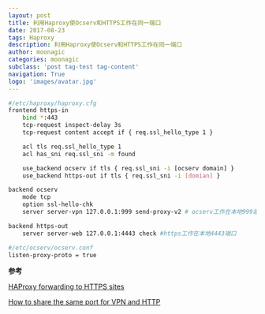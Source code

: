```yaml
---
layout: post
title: 利用Haproxy使Ocserv和HTTPS工作在同一端口
date: 2017-08-23
tags: Haproxy
description: 利用Haproxy使Ocserv和HTTPS工作在同一端口
author: moonagic
categories: moonagic
subclass: 'post tag-test tag-content'
navigation: True
logo: 'images/avatar.jpg'
---
```


```bash
#/etc/haproxy/haproxy.cfg
frontend https-in
    bind *:443
    tcp-request inspect-delay 3s
    tcp-request content accept if { req.ssl_hello_type 1 }

    acl tls req.ssl_hello_type 1
    acl has_sni req.ssl_sni -m found

    use_backend ocserv if tls { req.ssl_sni -i [ocserv domain] }
    use_backend https-out if tls { req.ssl_sni -i [domian] }

backend ocserv
    mode tcp
    option ssl-hello-chk
    server server-vpn 127.0.0.1:999 send-proxy-v2 # ocserv工作在本地999端口

backend https-out
    server server-web 127.0.0.1:4443 check #https工作在本地4443端口

```

```bash
#/etc/ocserv/ocserv.conf
listen-proxy-proto = true
```

**参考**

[HAProxy forwarding to HTTPS sites](https://community.letsencrypt.org/t/haproxy-forwarding-to-https-sites/19695/2)

[How to share the same port for VPN and HTTP](http://ocserv.gitlab.io/www/recipes-ocserv-multihost.html)